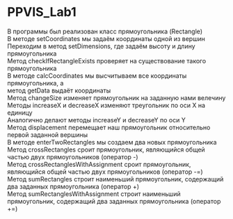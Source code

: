 # PPVIS_Lab1

В программы был реализован класс прямоугольника (Rectangle)  
В методе setCoordinates мы задаём координаты одной из вершин  
Переходим в метод setDimensions, где задаём высоту и длину прямоугольника  
Метод checkIfRectangleExists проверяет на существование такого прямоугольника  
В методе calcCoordinates мы высчитываем все координаты прямоугольника, а  
метод getData выдаёт координаты  
Метод changeSize изменяет прямоугольник на заданную нами велечину  
Методы increaseX и decreaseX изменяют треугольник по оси X на единицу  
Аналогично делают методы increaseY и decreaseY по оси Y  
Метод displacement перемещает наш прямоугольник относительно первой заданной вершины  
В методе enterTwoRectangles мы создаем два новых прямоугольника  
Метод crossRectangles сроит прямоугольник, являющийся общей частью двух прямоугольников (оператор -)  
Метод crossRectanglesWithAssignment сроит прямоугольник, являющийся общей частью двух прямоугольников (оператор -=)  
Метод sumRectangles строит наименьший прямоугольник, содержащий два заданных прямоугольника (оператор +)  
Метод sumRectanglesWithAssignment строит наименьший прямоугольник, содержащий два заданных прямоугольника (оператор +=)
